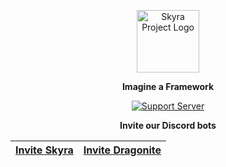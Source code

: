 <div align="center">

<a href="https://skyra.pw" target="_blank"><img src="https://cdn.skyra.pw/img/Skyra.png" alt="Skyra Project Logo" height="100" /></a>

**Imagine a Framework**

[![Support Server](https://discord.com/api/guilds/254360814063058944/embed.png?style=banner2)](https://join.skyra.pw)

**Invite our Discord bots**

| **[Invite Skyra](https://invite.skyra.pw)**	| **[Invite Dragonite](https://dragonite.favware.tech)** |
|-----------------------------------------------------------------------------	| ------- |


</div>

